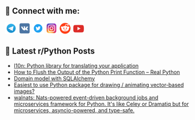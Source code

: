 ## 🔎 Connect with me:
[<img src="https://github.com/bullbesh/bullbesh/blob/main/images/Telegram.png" width="32" height="32" />](https://t.me/bullbesh)
[<img src="https://github.com/bullbesh/bullbesh/blob/main/images/VK.png" width="32" height="32" />](https://vk.com/bullbesh)
[<img src="https://github.com/bullbesh/bullbesh/blob/main/images/Twitter.png" width="32" height="32" />](https://twitter.com/bullbesh1)
[<img src="https://github.com/bullbesh/bullbesh/blob/main/images/Instagram.png" width="32" height="32" />](https://www.instagram.com/bullbesh)
[<img src="https://github.com/bullbesh/bullbesh/blob/main/images/Reddit.png" width="32" height="32" />](https://www.reddit.com/user/bullbesh)
[<img src="https://github.com/bullbesh/bullbesh/blob/main/images/YouTube.png" width="32" height="32" />](https://www.youtube.com/channel/UCtfjRs6uzgq5mfm8S06WTcg)

## 📕 Latest r/Python Posts
<!-- BLOG-POST-LIST:START -->
- [l10n: Python library for translating your application](https://www.reddit.com/r/Python/comments/113sm71/l10n_python_library_for_translating_your/)
- [How to Flush the Output of the Python Print Function – Real Python](https://www.reddit.com/r/Python/comments/113sd6u/how_to_flush_the_output_of_the_python_print/)
- [Domain model with SQLAlchemy](https://www.reddit.com/r/Python/comments/113rqnl/domain_model_with_sqlalchemy/)
- [Easiest to use Python package for drawing / animating vector-based images?](https://www.reddit.com/r/Python/comments/113qv87/easiest_to_use_python_package_for_drawing/)
- [walnats: Nats-powered event-driven background jobs and microservices framework for Python. It&#39;s like Celey or Dramatiq but for microservices, asyncio-powered, and type-safe.](https://www.reddit.com/r/Python/comments/113qru2/walnats_natspowered_eventdriven_background_jobs/)
<!-- BLOG-POST-LIST:END -->
